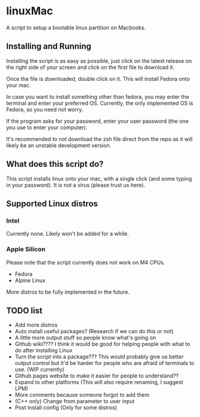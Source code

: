 # linuxMac
A script to setup a bootable linux partition on Macbooks.

## Installing and Running
Installing the script is as easy as possible, just click on the latest release on the right side of your screen and click on the first file to download it.

Once the file is downloaded, double click on it. This will install Fedora onto your mac.

In case you want to install something other than fedora, you may enter the terminal and enter your preferred OS. Currently, the only implemented OS is Fedora, so you need not worry.

If the program asks for your password, enter your user password (the one you use to enter your computer).

It's recommended to not download the zsh file direct from the repo as it will likely be an unstable development version.

## What does this script do?
This script installs linux onto your mac, with a single click (and some typing in your password). It is not a virus (please trust us here).

## Supported Linux distros
### Intel
Currently none. Likely won't be added for a while.
### Apple Silicon
Please note that the script currently does not work on M4 CPUs.

- Fedora
- Alpine Linux

More distros to be fully implemented in the future.


## TODO list
- Add more distros
- Auto install useful packages? (Research if we can do this or not)
- A little more output stuff so people know what's going on
- Github wiki???? I think it would be good for helping people with what to do after installing Linux
- Turn the script into a package??? This would probably give us better output control but it'd be harder for people who are afraid of terminals to use. (WIP currently)
- Github pages website to make it easier for people to understand??
- Expand to other platforms (This will also require renaming, I suggest LPM)
- More comments because someone forgot to add them
- (C++ only) Change from parameter to user input
- Post install config (Only for some distros)